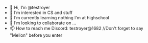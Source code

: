 - 👋 Hi, I’m @testroyer
- 👀 I’m interested in CS and stuff
- 🌱 I’m currently learning nothing I'm at highschool
- 💞️ I’m looking to collaborate on ...
- 📫 How to reach me Discord: testroyer@1682 //Don't forget to say "Mellon" before you enter

<!---
testroyer/testroyer is a ✨ special ✨ repository because its `README.md` (this file) appears on your GitHub profile.
You can click the Preview link to take a look at your changes.
--->
